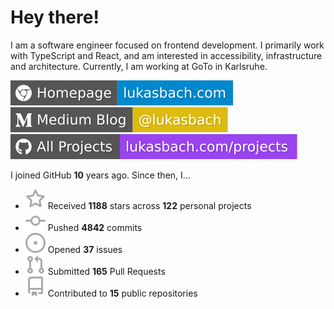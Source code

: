 # Hey there!

I am a software engineer focused on frontend development. I primarily work with TypeScript and React, and am interested in accessibility, infrastructure and architecture. Currently, I am working at GoTo in Karlsruhe.

[![Homepage](./icons/homepage.svg)](https://lukasbach.com)
[![Medium Blog](./icons/medium.svg)](https://medium.com/@lukasbach)
[![My Projects](./icons/projects.svg)](https://lukasbach.com/projects)

I joined GitHub **10** years ago. Since then, I...

- ![](./icons/star.svg) Received **1188** stars across **122** personal projects
- ![](./icons/commit.svg) Pushed **4842** commits
- ![](./icons/issues.svg) Opened **37** issues
- ![](./icons/pr.svg) Submitted **165** Pull Requests
- ![](./icons/repo.svg) Contributed to **15** public repositories
